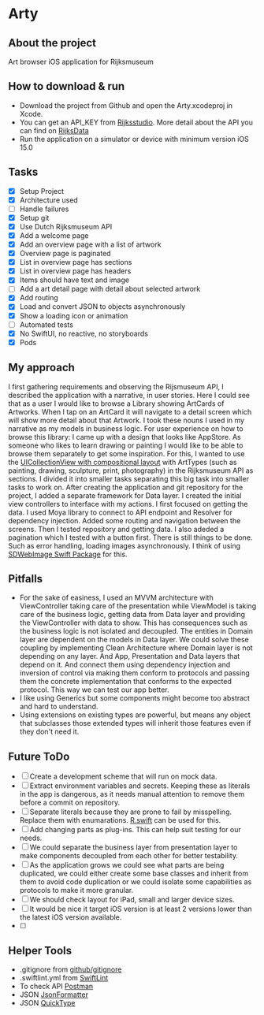# Arty
## About the project
Art browser iOS application for Rijksmuseum

## How to download & run
* Download the project from Github and open the Arty.xcodeproj in Xcode.
* You can get an API_KEY from [Rijksstudio](https://www.rijksmuseum.nl/en/rijksstudio). More detail about the API you can find on [RijksData](https://data.rijksmuseum.nl/object-metadata/api/)
* Run the application on a simulator or device with minimum version iOS 15.0

## Tasks
- [x] Setup Project
- [x] Architecture used
- [ ] Handle failures
- [x] Setup git
- [x] Use Dutch Rijksmuseum API
- [x] Add a welcome page
- [x] Add an overview page with a list of artwork
- [x] Overview page is paginated
- [x] List in overview page has sections
- [x] List in overview page has headers
- [x] Items should have text and image
- [ ] Add a art detail page with detail about selected artwork
- [x] Add routing
- [x] Load and convert JSON to objects asynchronously
- [x] Show a loading icon or animation
- [ ] Automated tests
- [x] No SwiftUI, no reactive, no storyboards
- [x] Pods

## My approach
I first gathering requirements and observing the Rijsmuseum API, I described the application with a narrative, in user stories. Here I could see that as a user I would like to browse a Library showing ArtCards of Artworks. When I tap on an ArtCard it will navigate to a detail screen which will show more detail about that Artwork. I took these nouns I used in my narrative as my models in business logic. For user experience on how to browse this library: I came up with a design that looks like AppStore. As someone who likes to learn drawing or painting I would like to be able to browse them separately to get some inspiration. For this, I wanted to use the [UICollectionView with compositional layout](https://developer.apple.com/documentation/uikit/uicollectionviewcompositionallayout) with ArtTypes (such as painting, drawing, sculpture, print, photography) in the Rijksmuseum API as sections. I divided it into smaller tasks separating this big task into smaller tasks to work on. After creating the application and git repository for the project, I added a separate framework for Data layer. I created the initial view controllers to interface with my actions. I first focused on getting the data. I used Moya library to connect to API endpoint and Resolver for dependency injection. Added some routing and navigation between the screens. Then I tested repository and getting data. I also adeded a pagination which I tested with a button first. There is still things to be done. Such as error handling, loading images asynchronously. I think of using [SDWebImage Swift Package](https://github.com/SDWebImage/SDWebImage) for this.

## Pitfalls
- For the sake of easiness, I used an MVVM architecture with ViewController taking care of the presentation while ViewModel is taking care of the business logic, getting data from Data layer and providing the ViewController with data to show. This has consequences such as the business logic is not isolated and decoupled. The entities in Domain layer are dependent on the models in Data layer. We could solve these coupling by implementing Clean Architecture where Domain layer is not depending on any layer. And App, Presentation and Data layers that depend on it. And connect them using dependency injection and inversion of control via making them conform to protocols and passing them the concrete implementation that conforms to the expected protocol. This way we can test our app better.
- I like using Generics but some components might become too abstract and hard to understand.
- Using extensions on existing types are powerful, but means any object that subclasses those extended types will inherit those features even if they don't need it.

## Future ToDo
- [ ] Create a development scheme that will run on mock data.
- [ ] Extract environment variables and secrets. Keeping these as literals in the app is dangerous, as it needs manual attention to remove them before a commit on repository.
- [ ] Separate literals because they are prone to fail by misspelling. Replace them with enumarations. [R.swift](https://github.com/mac-cain13/R.swift) can be used for this.
- [ ] Add changing parts as plug-ins. This can help suit testing for our needs.
- [ ] We could separate the business layer from presentation layer to make components decoupled from each other for better testability.
- [ ] As the application grows we could see what parts are being duplicated, we could either create some base classes and inherit from them to avoid code duplication or we could isolate some capabilities as protocols to make it more granular.
- [ ] We should check layout for iPad, small and larger device sizes.
- [ ] It would be nice it target iOS version is at least 2 versions lower than the latest iOS version available.
- [ ] 
## Helper Tools
- .gitignore from [github/gitignore](https://github.com/github/gitignore/blob/main/Swift.gitignore)
- .swiftlint.yml from [SwiftLint](https://github.com/realm/SwiftLint)
- To check API [Postman](http://postman.com/)
- JSON [JsonFormatter](https://jsonformatter.org/json-pretty-print)
- JSON [QuickType](https://app.quicktype.io)
